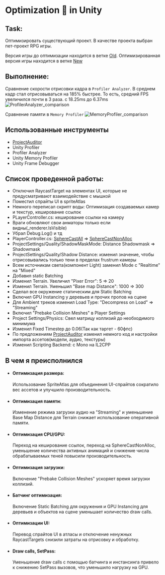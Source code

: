 # Optimization 🫡 in Unity
## Task:
Оптимизировать существующий проект. В качестве проекта выбран пет-проект RPG игры. 

Версия игры до оптимизации находится в ветке [Old](https://www.google.ru/?hl=ru).
Оптимизированная версия игры находится в ветке [New](https://www.google.ru/?hl=ru)


## Выполнение:
Сравнение скорости отрисовки кадра в `Profiler Analyzer`.
В среднем кадр стал отрисовываться на 185% быстрее. То есть, средний FPS увеличился почти в 3 раза. с 18.25ms до 6.37ms
![ProfilerAnalyzer_comparison](https://github.com/user-attachments/assets/bae4b7de-0301-432d-81aa-c8271081be80)

Сравнение памяти в `Memory Profiler`
![MemoryProfiler_comparison](https://github.com/user-attachments/assets/9f8a50e9-8f12-4789-970c-a673589e07ab)

## Использованные инструменты
- [ProjectAuditor](https://github.com/Unity-Technologies/ProjectAuditor)
- Unity Profiler
- Profiler Analyzer
- Unity Memory Profiler
- Unity Frame Debugger

## Список проведенной работы:
- Отключил RaycastTarget на элементах UI, которые не предусматривают взаимодействие с мышкой
- Поместил спрайты UI в spriteAtlas
- Немного переписал скрипт воды: Оптимизация создаваемых камер и текстур, кеширование ссылок
- PLayerController.cs: кеширование ссылки на камеру
- Враги обновляют свои анматоры только если видны(_renderer.IsVisible)
- Убрал Debug.Log() и тд
- PlayerController.cs: [SphereCastAll](https://docs.unity3d.com/ScriptReference/Physics.SphereCastAll.html) => [SphereCastNonAlloc](https://docs.unity3d.com/ScriptReference/Physics.SphereCastNonAlloc.html)
- ProjectSettings/Quality/ShadowMaskMode: Distance Shadowmask => Shadowmask
- ProjectSettings/Quality/Shadow Distance: изменил значение, чтобы отрисовывались только тени в пределах frustrum камеры
- Всем источникам света(компонент Light) заменил Mode c "Realtime" на "Mixed"
- Добавил static Batching
- Изменил Terrain. Увеличил "Pixer Error": 5 => 20
- Изменил Terrain. Уменьшил "Base map Distance": 1000 => 300
- Сделал все окружение статическим для Static Batching
- Включил GPU Instancing у деревьев и прочих пропов на сцене
- Для Ambient треков изменил Load Type: "Decompress on Load" => "Streaming"
- Включил "Prebake Collision Meshes" в Player Settings
- Project Settings/Physics: Свел матрицу коллизий до необходимого минимума
- Изменил Fixed Timestep до 0.06(Так как таргет - 60фпс)
- По предложениям [ProjectAuditor](https://github.com/Unity-Technologies/ProjectAuditor) изменил немного код и настройки импорта ассетов(модели, аудио, текстуры)
- Изменил Scripting Backend: c Mono на IL2CPP

## В чем я преисполнился
- #### Оптимизация размера:
  Использование SpriteAtlas для объединения UI-спрайтов сократило вес ассетов и улучшило производительность.
- #### Оптимизация памяти:
  Изменение режима загрузки аудио на "Streaming" и уменьшение Base Map Distance для Terrain снижает использование оперативной памяти.
- #### Оптимизация CPU/GPU:
  Переход на кеширование ссылок, переход на SphereCastNonAlloc, уменьшение количества активных анимаций и снижение числа обрабатываемых теней повысили производительность.
- #### Оптимизация загрузки: 
  Включение "Prebake Collision Meshes" ускоряет время загрузки коллизий.
- #### Батчинг оптимизация:
  Включение Static Batching для окружения и GPU Instancing для деревьев и объектов на сцене уменьшает количество draw calls.
- #### Оптимизации UI:
  Перевод спрайтов UI в атласы и отключение ненужных RaycastTargets снизили затраты на отрисовку и обработку.
- #### Draw calls, SetPass:
  Уменьшение draw calls с помощью батчинга и инстансинга привело к снижению SetPass вызовов, что уменьшило нагрузку на GPU.
